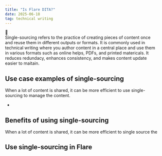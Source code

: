 ```yaml
---
title: "Is Flare DITA?"
date: 2025-06-18
tag: technical writing
---
```

  
📑   
Single-sourcing refers to the practice of creating pieces of content once and reuse them in different outputs or formats. It is commonly used in technical writing where you author content in a central place and use them in various formats such as online helps, PDFs, and printed matericals. It reduces redundacy, enhances consistency, and makes content update easier to maitain.   
## Use case examples of single-sourcing   

When a lot of content is shared, it can be more efficient to use single-sourcing to manage the content. <br>




- 


## Benefits of using single-sourcing
When a lot of content is shared, it can be more efficient to single source the 

## Use single-sourcing in Flare
